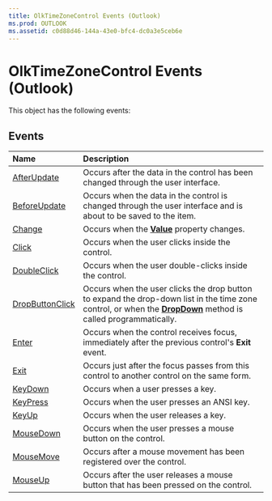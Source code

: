 ```yaml
---
title: OlkTimeZoneControl Events (Outlook)
ms.prod: OUTLOOK
ms.assetid: c0d88d46-144a-43e0-bfc4-dc0a3e5ceb6e
---
```



# OlkTimeZoneControl Events (Outlook)
This object has the following events:

## Events



|**Name**|**Description**|
|:-----|:-----|
|[AfterUpdate](olktimezonecontrol-afterupdate-event-outlook.md)|Occurs after the data in the control has been changed through the user interface.|
|[BeforeUpdate](olktimezonecontrol-beforeupdate-event-outlook.md)|Occurs when the data in the control is changed through the user interface and is about to be saved to the item. |
|[Change](olktimezonecontrol-change-event-outlook.md)|Occurs when the  **[Value](olktimezonecontrol-value-property-outlook.md)** property changes.|
|[Click](olktimezonecontrol-click-event-outlook.md)|Occurs when the user clicks inside the control.|
|[DoubleClick](olktimezonecontrol-doubleclick-event-outlook.md)|Occurs when the user double-clicks inside the control.|
|[DropButtonClick](olktimezonecontrol-dropbuttonclick-event-outlook.md)|Occurs when the user clicks the drop button to expand the drop-down list in the time zone control, or when the  **[DropDown](olktimezonecontrol-dropdown-method-outlook.md)** method is called programmatically.|
|[Enter](olktimezonecontrol-enter-event-outlook.md)|Occurs when the control receives focus, immediately after the previous control's  **Exit** event.|
|[Exit](olktimezonecontrol-exit-event-outlook.md)|Occurs just after the focus passes from this control to another control on the same form.|
|[KeyDown](olktimezonecontrol-keydown-event-outlook.md)|Occurs when a user presses a key.|
|[KeyPress](olktimezonecontrol-keypress-event-outlook.md)|Occurs when the user presses an ANSI key.|
|[KeyUp](olktimezonecontrol-keyup-event-outlook.md)|Occurs when the user releases a key.|
|[MouseDown](olktimezonecontrol-mousedown-event-outlook.md)|Occurs when the user presses a mouse button on the control.|
|[MouseMove](olktimezonecontrol-mousemove-event-outlook.md)|Occurs after a mouse movement has been registered over the control.|
|[MouseUp](olktimezonecontrol-mouseup-event-outlook.md)|Occurs after the user releases a mouse button that has been pressed on the control.|

